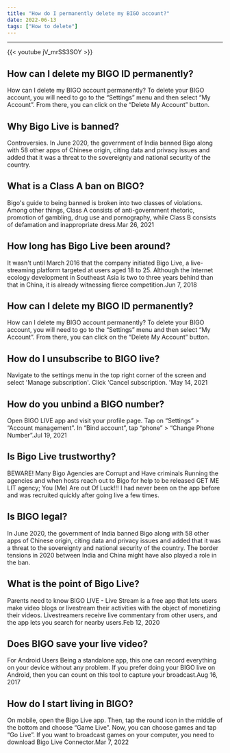 ```yaml
---
title: "How do I permanently delete my BIGO account?"
date: 2022-06-13
tags: ["How to delete"]
---
```


---
{{< youtube jV_mrSS3SOY >}}
## How can I delete my BIGO ID permanently?
How can I delete my BIGO account permanently? To delete your BIGO account, you will need to go to the “Settings” menu and then select “My Account”. From there, you can click on the “Delete My Account” button.

## Why Bigo Live is banned?
Controversies. In June 2020, the government of India banned Bigo along with 58 other apps of Chinese origin, citing data and privacy issues and added that it was a threat to the sovereignty and national security of the country.

## What is a Class A ban on BIGO?
Bigo's guide to being banned is broken into two classes of violations. Among other things, Class A consists of anti-government rhetoric, promotion of gambling, drug use and pornography, while Class B consists of defamation and inappropriate dress.Mar 26, 2021

## How long has Bigo Live been around?
It wasn't until March 2016 that the company initiated Bigo Live, a live-streaming platform targeted at users aged 18 to 25. Although the Internet ecology development in Southeast Asia is two to three years behind than that in China, it is already witnessing fierce competition.Jun 7, 2018

## How can I delete my BIGO ID permanently?
How can I delete my BIGO account permanently? To delete your BIGO account, you will need to go to the “Settings” menu and then select “My Account”. From there, you can click on the “Delete My Account” button.

## How do I unsubscribe to BIGO live?
Navigate to the settings menu in the top right corner of the screen and select 'Manage subscription'. Click 'Cancel subscription. 'May 14, 2021

## How do you unbind a BIGO number?
Open BIGO LIVE app and visit your profile page. Tap on “Settings” > “Account management”. In “Bind account”, tap “phone” > “Change Phone Number”.Jul 19, 2021

## Is Bigo Live trustworthy?
BEWARE! Many Bigo Agencies are Corrupt and Have criminals Running the agencies and when hosts reach out to Bigo for help to be released GET ME LIT agency; You (Me) Are out Of Luck!!! I had never been on the app before and was recruited quickly after going live a few times.

## Is BIGO legal?
In June 2020, the government of India banned Bigo along with 58 other apps of Chinese origin, citing data and privacy issues and added that it was a threat to the sovereignty and national security of the country. The border tensions in 2020 between India and China might have also played a role in the ban.

## What is the point of Bigo Live?
Parents need to know BIGO LIVE - Live Stream is a free app that lets users make video blogs or livestream their activities with the object of monetizing their videos. Livestreamers receive live commentary from other users, and the app lets you search for nearby users.Feb 12, 2020

## Does BIGO save your live video?
For Android Users Being a standalone app, this one can record everything on your device without any problem. If you prefer doing your BIGO live on Android, then you can count on this tool to capture your broadcast.Aug 16, 2017

## How do I start living in BIGO?
On mobile, open the Bigo Live app. Then, tap the round icon in the middle of the bottom and choose “Game Live”. Now, you can choose games and tap “Go Live”. If you want to broadcast games on your computer, you need to download Bigo Live Connector.Mar 7, 2022

